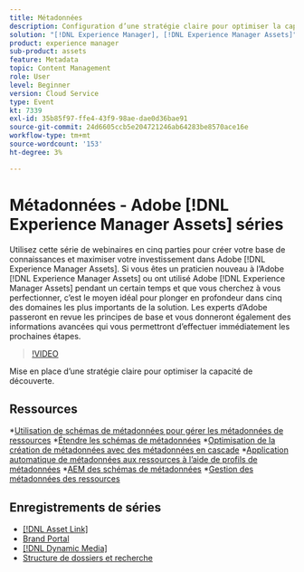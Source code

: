 ```yaml
---
title: Métadonnées
description: Configuration d’une stratégie claire pour optimiser la capacité de découverte
solution: "[!DNL Experience Manager], [!DNL Experience Manager Assets]"
product: experience manager
sub-product: assets
feature: Metadata
topic: Content Management
role: User
level: Beginner
version: Cloud Service
type: Event
kt: 7339
exl-id: 35b85f97-ffe4-43f9-98ae-dae0d36bae91
source-git-commit: 24d6605ccb5e204721246ab64283be8570ace16e
workflow-type: tm+mt
source-wordcount: '153'
ht-degree: 3%

---
```


# Métadonnées - Adobe [!DNL Experience Manager Assets] séries

Utilisez cette série de webinaires en cinq parties pour créer votre base de connaissances et maximiser votre investissement dans Adobe [!DNL Experience Manager Assets]. Si vous êtes un praticien nouveau à l’Adobe [!DNL Experience Manager Assets] ou ont utilisé Adobe [!DNL Experience Manager Assets] pendant un certain temps et que vous cherchez à vous perfectionner, c’est le moyen idéal pour plonger en profondeur dans cinq des domaines les plus importants de la solution. Les experts d’Adobe passeront en revue les principes de base et vous donneront également des informations avancées qui vous permettront d’effectuer immédiatement les prochaines étapes.

>[!VIDEO](https://video.tv.adobe.com/v/332134/?quality=12&learn=on&hidetitle=true)

Mise en place d’une stratégie claire pour optimiser la capacité de découverte.

## Ressources

*[Utilisation de schémas de métadonnées pour gérer les métadonnées de ressources](https://experienceleague.adobe.com/docs/experience-manager-learn/assets/authoring/metadata.html)
*[Étendre les schémas de métadonnées](https://experienceleague.adobe.com/docs/experience-manager-learn/assets/configuring/metadata-schemas.html?lang=fr)
*[Optimisation de la création de métadonnées avec des métadonnées en cascade](https://experienceleague.adobe.com/docs/experience-manager-learn/assets/metadata/cascade-metadata-feature-video-use.html)
*[Application automatique de métadonnées aux ressources à l’aide de profils de métadonnées](https://experienceleague.adobe.com/docs/experience-manager-learn/assets/configuring/metadata-profiles.html)
*[AEM des schémas de métadonnées](https://experienceleague.adobe.com/docs/experience-manager-65/assets/administer/metadata-schemas.html?lang=en#administer)
*[Gestion des métadonnées des ressources](https://experienceleague.adobe.com/docs/experience-manager-65/assets/using/metadata.html?lang=en#RegisteringacustomnamespacewithinAEM)

## Enregistrements de séries

* [[!DNL Asset Link]](asset-link.md)
* [Brand Portal](brand-portal.md)
* [[!DNL Dynamic Media]](dynamic-media.md)
* [Structure de dossiers et recherche](folder-structure-search.md)
